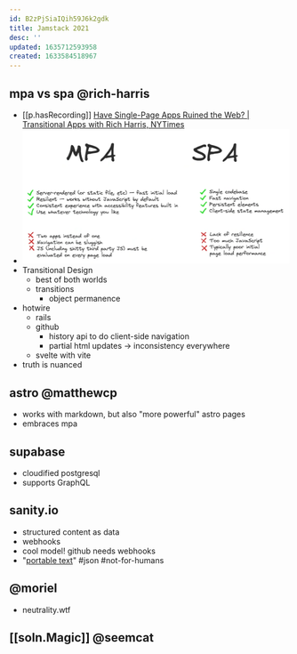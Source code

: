 ```yaml
---
id: B2zPjSiaIQih59J6k2gdk
title: Jamstack 2021
desc: ''
updated: 1635712593958
created: 1633584518967
---
```


## mpa vs spa @rich-harris

- [[p.hasRecording]] [Have Single-Page Apps Ruined the Web? | Transitional Apps with Rich Harris, NYTimes](https://www.youtube.com/watch?v=860d8usGC0o)
- ![](/assets/images/2021-10-31-13-36-29.png)
- Transitional Design
  - best of both worlds
  - transitions
    - object permanence
- hotwire
  - rails
  - github
    - history api to do client-side navigation
    - partial html updates -> inconsistency everywhere
  - svelte with vite
- truth is nuanced

## astro @matthewcp

- works with markdown, but also "more powerful" astro pages
- embraces mpa

## supabase

- cloudified postgresql
- supports GraphQL

## sanity.io

- structured content as data
- webhooks
- cool model! github needs webhooks
- "[portable text](https://github.com/portabletext/portabletext)" #json #not-for-humans

## @moriel

- neutrality.wtf

## [[soln.Magic]] @seemcat

